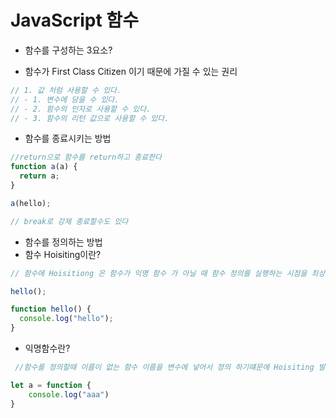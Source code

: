 # JavaScript 함수 
- 함수를 구성하는 3요소?

 
- 함수가 First Class Citizen 이기 때문에 가질 수 있는 권리

```javascript
// 1. 값 처럼 사용할 수 있다.
// - 1. 변수에 담을 수 있다.
// - 2. 함수의 인자로 사용할 수 있다.
// - 3. 함수의 리턴 값으로 사용할 수 있다.
```

- 함수를 종료시키는 방법

```javascript
//return으로 함수를 return하고 종료한다
function a(a) {
  return a;
}

a(hello);

// break로 강제 종료할수도 있다
```

- 함수를 정의하는 방법
- 함수 Hoisiting이란?

```javascript
// 함수에 Hoisitiong 은 함수가 익명 함수 가 아닐 때 함수 정의를 실행하는 시점을 최상위로 올려준다

hello();

function hello() {
  console.log("hello");
}
```

- 익명함수란?

```javascript
 //함수를 정의할때 이름이 없는 함수 이름을 변수에 넣어서 정의 하기떄문에 Hoisiting 발생하지 않는다

let a = function {
    console.log("aaa")
}
```
